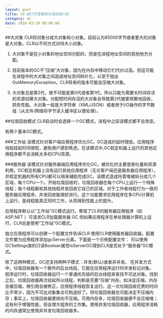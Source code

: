 ```yaml
---
layout: post
title: C#.NET托管堆和垃圾回收(续)
category: GC
date: 2016-03-20 00:00:00
---
```



##大对象
 CLR将对象分成大对象和小对象。目前认为85000字节或者更大的对象是大对象。CLR以不同方式对待大小对象。
 
1. 大对象不是在小对象的地址空间分配的，而是在进程地址空间的其他地方分配。

2. 目前版本的GC不“压缩”大对象，因为在内存中移动它们代价过高。但这可能在进程中的大对象之间造成地址空间碎片化，以至于抛出OutMemoryException。CLR将来的版本可能会压缩大对象。
3. 大对象总是第2代，绝不可能是第0代或者第1代。所以只能为需要长时间存活的资源创建大对象。分配短时间存活的大对象会导致第2代被更频繁地回收，损失性能。大对象一般是大字符串（XML/JSON）或者用于I/O操作的字节数组（从文件/网络将字节读入缓冲区以便处理）。



##垃圾回收模式 
 CLR启动时会选择一个GC模式，进程中之前该模式都不会改变。
 
 有两个基本GC模式。

###工作站 
该模式针对客户端应用程序优化GC。GC造成的延时很低，应用程序线程挂起时间很短，避免用户感到焦虑。在该模式中,GC假定机器上运行的其他应用程序都不会消耗太多的CPU资源。

###服务器 
 该模式针对服务器端应用程序优化GC。被优化的主要是吞吐量和资源利用。GC假定机器上没有运行其他应用程序（无论客户端还是服务器应用程序），并假定机器的所有CPU都可以用来辅助完成GC。该模式造成托管堆被拆分成几个区域，每个CPU一个。开始垃圾回收时，垃圾回收器在每个CPU上运行一个特殊线程；每个线程都和其他线程并发回收它自己的区域。对于工作者线程行为一致的服务器应用程序，并发回收能很好进行。这个功能要求应用程序在多CPU计算机上运行，是线程能真正同时工作，从而得到性能上的提升。



应用程序默认以“工作站”GC模式运行。寄宿了CLR的服务器应用程序（如ASP.NET ）可请求CLR加载服务器 GC.但如果应用程序在单处理器计算机上运行，CLR总是使用“工作站”GC模式。

独立应用程序可以创建一个配置文件告诉CLR 使用CLR使用服务器回收器。配置文件要为应用程序添加gcServer元素。下面是一个示例配置文件：
<configuration>
       <runtime>
             <gcServer enabled="true">
      </runtime>
</configuration> 
可以使用GCSettings类的只读Boolean属性IsServerGC得到CLR是否处于“服务器”GC模式。



除了这两种模式，GC还支持两种子模式：并发(默认)或者非并发。
在并发方式中，垃圾回收器有一个额外的后台线程，它能在应用程序运行时并发标记对象。 程序运行时，垃圾回收器运行一个普通优先级的后台线程来查找不可达对象。找到之后，垃圾回收器再次挂起所以线程，判断是否要“压缩”内存。如决定压缩，内存会被压缩，根引用会被修正，应用程序线程恢复运行。这一次垃圾回收花费的时间比平常少，因为不可达对象集合已构造好了。但垃圾回收器也可能决定不压缩内存；事实上，垃圾回收器更倾向不压缩。可用内存多，垃圾回收器便不会压缩堆；这有利于增强性能，但会增大程序的工作集。使用并发垃圾回收器，应用程序消耗的内存通常比使用非并发垃圾回收器多。